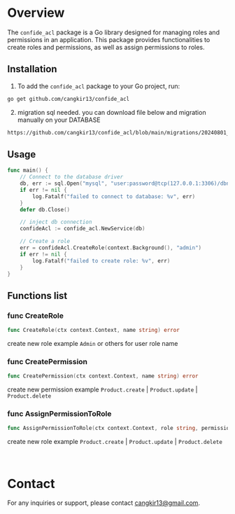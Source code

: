 # Overview 

The `confide_acl` package is a Go library designed for managing roles and permissions in an application. This package provides functionalities to create roles and permissions, as well as assign permissions to roles.


## Installation

1. To add the `confide_acl` package to your Go project, run:

```sh
go get github.com/cangkir13/confide_acl
```
2. migration sql needed. you can download file below and migration manually on your DATABASE
```sh
https://github.com/cangkir13/confide_acl/blob/main/migrations/20240801_initial.sql
```

## Usage

```go
func main() {
	// Connect to the database driver
	db, err := sql.Open("mysql", "user:password@tcp(127.0.0.1:3306)/dbname")
	if err != nil {
		log.Fatalf("failed to connect to database: %v", err)
	}
	defer db.Close()

	// inject db connection
	confideAcl := confide_acl.NewService(db)

	// Create a role
	err = confideAcl.CreateRole(context.Background(), "admin")
	if err != nil {
		log.Fatalf("failed to create role: %v", err)
	}
}
```


## Functions list

### func CreateRole
```go
func CreateRole(ctx context.Context, name string) error
```
create new role example `Admin` or others for user role name

### func CreatePermission
```go
func CreatePermission(ctx context.Context, name string) error
```
create new permission example `Product.create` | `Product.update` | `Product.delete`

### func AssignPermissionToRole
```go
func AssignPermissionToRole(ctx context.Context, role string, permissions []string) error
```
create new role example `Product.create` | `Product.update` | `Product.delete`

<br/>

# Contact

For any inquiries or support, please contact cangkir13@gmail.com.